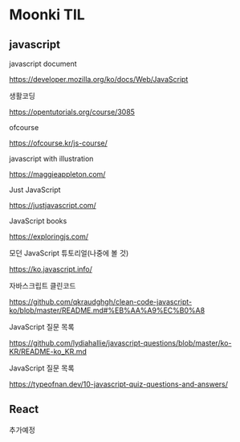 # Moonki TIL
## javascript

javascript document

https://developer.mozilla.org/ko/docs/Web/JavaScript

생활코딩

https://opentutorials.org/course/3085

ofcourse

https://ofcourse.kr/js-course/

javascript with illustration

https://maggieappleton.com/

Just JavaScript

https://justjavascript.com/

JavaScript books

https://exploringjs.com/

모던 JavaScript 튜토리얼(나중에 볼 것)

https://ko.javascript.info/

자바스크립트 클린코드

https://github.com/qkraudghgh/clean-code-javascript-ko/blob/master/README.md#%EB%AA%A9%EC%B0%A8

JavaScript 질문 목록

https://github.com/lydiahallie/javascript-questions/blob/master/ko-KR/README-ko_KR.md

JavaScript 질문 목록

https://typeofnan.dev/10-javascript-quiz-questions-and-answers/

## React
추가예정
